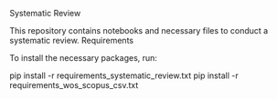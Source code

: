 Systematic Review

This repository contains notebooks and necessary files to conduct a systematic review.
Requirements

To install the necessary packages, run:

pip install -r requirements_systematic_review.txt
pip install -r requirements_wos_scopus_csv.txt
